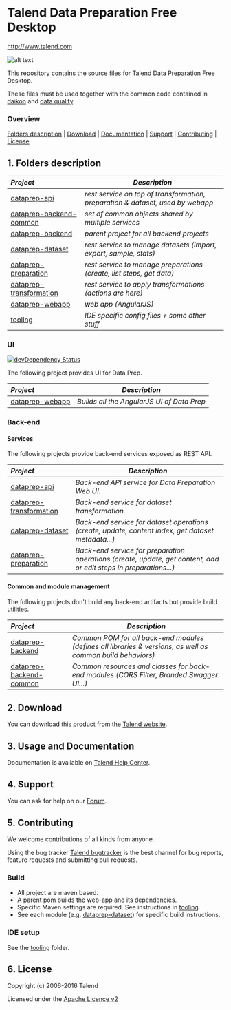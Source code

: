 # Talend Data Preparation Free Desktop
http://www.talend.com


![alt text](http://www.talend.com/sites/all/themes/talend_responsive/images/logo.png "Talend")

This repository contains the source files for Talend Data Preparation Free Desktop.

These files must be used together with the common code contained in [daikon](https://github.com/Talend/daikon) and [data quality](https://github.com/Talend/data-quality).

### Overview

[Folders description](#1-folders-description) | [Download](#2-download) | [Documentation](#3-usage-and-documentation) | [Support](#4-support) | [Contributing](#5-contributing) | [License](#6-license)

## 1. Folders description
| _Project_                                          | _Description_                                                        |
|:---------------------------------------------------|----------------------------------------------------------------------|
| [dataprep-api](dataprep-api)                       | *rest service on top of transformation, preparation & dataset, used by webapp*    |
| [dataprep-backend-common](dataprep-backend-common) | *set of common objects shared by multiple services*                  |
| [dataprep-backend](dataprep-backend)               | *parent project for all backend projects*                            |
| [dataprep-dataset](dataprep-dataset)               | *rest service to manage datasets (import, export, sample, stats)*    |
| [dataprep-preparation](dataprep-preparation)       | *rest service to manage preparations (create, list steps, get data)* |
| [dataprep-transformation](dataprep-transformation) | *rest service to apply transformations (actions are here)*           |
| [dataprep-webapp](dataprep-webapp)                 | *web app (AngularJS)*                                                |
| [tooling](tooling)                                 | *IDE specific config files + some other stuff*                       |

### UI

[![devDependency Status](https://david-dm.org/Talend/data-prep/dev-status.svg?path=dataprep-webapp)](https://david-dm.org/Talend/data-prep?path=dataprep-webapp#info=devDependencies)

The following project provides UI for Data Prep.

| _Project_                  | _Description_ |
|:-------------------------|-------------|
| [dataprep-webapp](dataprep-webapp)         | *Builds all the AngularJS UI of Data Prep* |

### Back-end

#### Services
The following projects provide back-end services exposed as REST API.

| _Project_                  | _Description_ |
|:-------------------------|-------------|
| [dataprep-api](dataprep-api)         | *Back-end API service for Data Preparation Web UI.* |
| [dataprep-transformation](dataprep-transformation)         | *Back-end service for dataset transformation.* |
| [dataprep-dataset](dataprep-dataset)         | *Back-end service for dataset operations (create, update, content index, get dataset metadata...)* |
| [dataprep-preparation](dataprep-preparation)         | *Back-end service for preparation operations (create, update, get content, add or edit steps in preparations...)* |


#### Common and module management
The following projects don't build any back-end artifacts but provide build utilities.

| _Project_                  | _Description_ |
|:-------------------------|-------------|
| [dataprep-backend](dataprep-backend)          | *Common POM for all back-end modules (defines all libraries & versions, as well as common build behaviors)* |
| [dataprep-backend-common](dataprep-backend-common)         | *Common resources and classes for back-end modules (CORS Filter, Branded Swagger UI...)* |



## 2. Download

You can download this product from the [Talend website](http://www.talend.com/download/talend-open-studio?qt-product_tos_download_new=5&utm_source=github&utm_campaign=dataprep).


## 3. Usage and Documentation

Documentation is available on [Talend Help Center](http://help.talend.com/).



## 4. Support 

You can ask for help on our [Forum](http://www.talend.com/services/global-technical-support).



## 5. Contributing

We welcome contributions of all kinds from anyone.

Using the bug tracker [Talend bugtracker](http://jira.talendforge.org/) is the best channel for bug reports, feature requests and submitting pull requests.


### Build
- All project are maven based.
- A parent pom builds the web-app and its dependencies.
- Specific Maven settings are required. See instructions in [tooling](/tooling/).
- See each module (e.g. [dataprep-dataset](/dataprep-dataset/)) for specific build instructions.


### IDE setup
See the [tooling](/tooling/) folder.


## 6. License

Copyright (c) 2006-2016 Talend

Licensed under the [Apache Licence v2](https://www.apache.org/licenses/LICENSE-2.0.txt)
